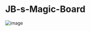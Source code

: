 # JB-s-Magic-Board
![image](https://user-images.githubusercontent.com/93324684/149915669-847e503e-9839-4285-bf9c-57dd83a10069.png)
